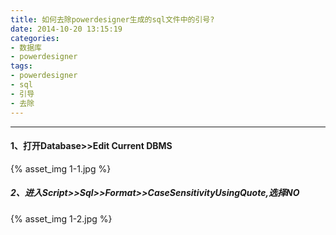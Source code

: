 ```yaml
---
title: 如何去除powerdesigner生成的sql文件中的引号?
date: 2014-10-20 13:15:19
categories:
- 数据库
- powerdesigner
tags:
- powerdesigner
- sql
- 引导
- 去除
---
```

***
#### 1、打开Database>>Edit Current DBMS
{% asset_img 1-1.jpg %}
<!-- more -->
##### 2、进入Script>>Sql>>Format>>CaseSensitivityUsingQuote,选择NO
{% asset_img 1-2.jpg %}
